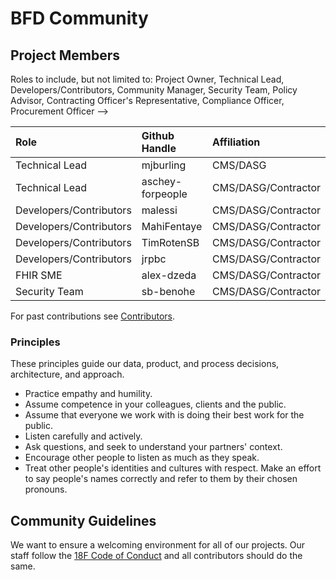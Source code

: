# BFD Community

## Project Members
Roles to include, but not limited to: Project Owner, Technical Lead, Developers/Contributors, Community Manager, Security Team, Policy Advisor, Contracting Officer's Representative, Compliance Officer, Procurement Officer -->

| Role | Github Handle | Affiliation |
| :----- | :------ | :------------- |
| Technical Lead | mjburling | CMS/DASG  |
| Technical Lead | aschey-forpeople | CMS/DASG/Contractor  |
| Developers/Contributors | malessi | CMS/DASG/Contractor  |
| Developers/Contributors | MahiFentaye | CMS/DASG/Contractor |
| Developers/Contributors | TimRotenSB | CMS/DASG/Contractor |
| Developers/Contributors | jrpbc | CMS/DASG/Contractor |
| FHIR SME | alex-dzeda | CMS/DASG/Contractor |
| Security Team | sb-benohe | CMS/DASG/Contractor |

For past contributions see [Contributors](https://github.com/CMSgov/beneficiary-fhir-data/graphs/contributors).

### Principles

These principles guide our data, product, and process decisions, architecture, and approach.

- Practice empathy and humility.
- Assume competence in your colleagues, clients and the public.
- Assume that everyone we work with is doing their best work for the public.
- Listen carefully and actively.
- Ask questions, and seek to understand your partners&#39; context.
- Encourage other people to listen as much as they speak.
- Treat other people&#39;s identities and cultures with respect. Make an effort to say people&#39;s names correctly and refer to them by their chosen pronouns.

## Community Guidelines

We want to ensure a welcoming environment for all of our projects. Our staff follow the [18F Code of Conduct](https://github.com/18F/code-of-conduct/blob/master/code-of-conduct.md) and all contributors should do the same.
